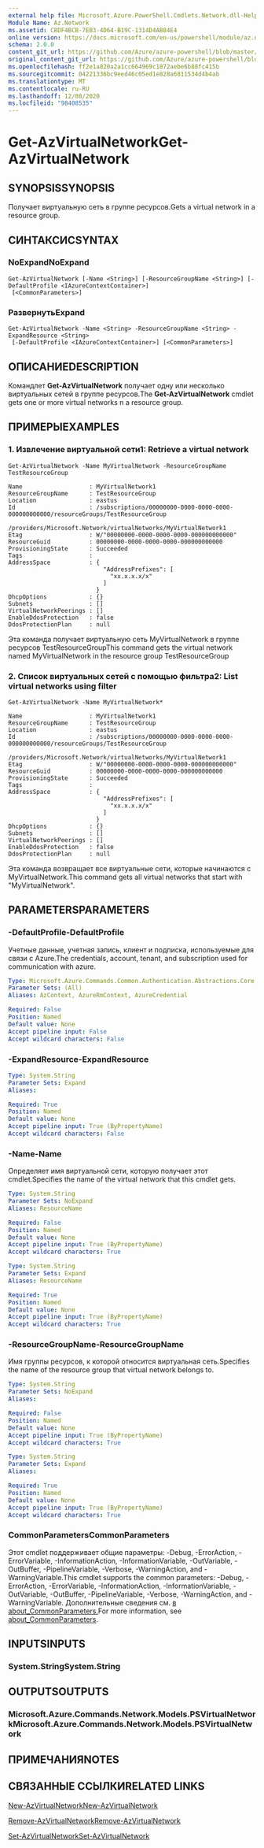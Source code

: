 ```yaml
---
external help file: Microsoft.Azure.PowerShell.Cmdlets.Network.dll-Help.xml
Module Name: Az.Network
ms.assetid: CBDF4BCB-7EB3-4D64-B19C-1314D4AB84E4
online version: https://docs.microsoft.com/en-us/powershell/module/az.network/get-azvirtualnetwork
schema: 2.0.0
content_git_url: https://github.com/Azure/azure-powershell/blob/master/src/Network/Network/help/Get-AzVirtualNetwork.md
original_content_git_url: https://github.com/Azure/azure-powershell/blob/master/src/Network/Network/help/Get-AzVirtualNetwork.md
ms.openlocfilehash: ff2e1a820a2a1cc664969c1872aebe6b88fc415b
ms.sourcegitcommit: 04221336bc9eed46c05ed1e828a6811534d4b4ab
ms.translationtype: MT
ms.contentlocale: ru-RU
ms.lasthandoff: 12/08/2020
ms.locfileid: "98408535"
---
```

# <span data-ttu-id="e537a-101">Get-AzVirtualNetwork</span><span class="sxs-lookup"><span data-stu-id="e537a-101">Get-AzVirtualNetwork</span></span>

## <span data-ttu-id="e537a-102">SYNOPSIS</span><span class="sxs-lookup"><span data-stu-id="e537a-102">SYNOPSIS</span></span>
<span data-ttu-id="e537a-103">Получает виртуальную сеть в группе ресурсов.</span><span class="sxs-lookup"><span data-stu-id="e537a-103">Gets a virtual network in a resource group.</span></span>

## <span data-ttu-id="e537a-104">СИНТАКСИС</span><span class="sxs-lookup"><span data-stu-id="e537a-104">SYNTAX</span></span>

### <span data-ttu-id="e537a-105">NoExpand</span><span class="sxs-lookup"><span data-stu-id="e537a-105">NoExpand</span></span>
```
Get-AzVirtualNetwork [-Name <String>] [-ResourceGroupName <String>] [-DefaultProfile <IAzureContextContainer>]
 [<CommonParameters>]
```

### <span data-ttu-id="e537a-106">Развернуть</span><span class="sxs-lookup"><span data-stu-id="e537a-106">Expand</span></span>
```
Get-AzVirtualNetwork -Name <String> -ResourceGroupName <String> -ExpandResource <String>
 [-DefaultProfile <IAzureContextContainer>] [<CommonParameters>]
```

## <span data-ttu-id="e537a-107">ОПИСАНИЕ</span><span class="sxs-lookup"><span data-stu-id="e537a-107">DESCRIPTION</span></span>
<span data-ttu-id="e537a-108">Командлет **Get-AzVirtualNetwork** получает одну или несколько виртуальных сетей в группе ресурсов.</span><span class="sxs-lookup"><span data-stu-id="e537a-108">The **Get-AzVirtualNetwork** cmdlet gets one or more virtual networks n a resource group.</span></span>

## <span data-ttu-id="e537a-109">ПРИМЕРЫ</span><span class="sxs-lookup"><span data-stu-id="e537a-109">EXAMPLES</span></span>

### <span data-ttu-id="e537a-110">1. Извлечение виртуальной сети</span><span class="sxs-lookup"><span data-stu-id="e537a-110">1: Retrieve a virtual network</span></span>
```
Get-AzVirtualNetwork -Name MyVirtualNetwork -ResourceGroupName TestResourceGroup

Name                   : MyVirtualNetwork1
ResourceGroupName      : TestResourceGroup
Location               : eastus
Id                     : /subscriptions/00000000-0000-0000-0000-000000000000/resourceGroups/TestResourceGroup
                         /providers/Microsoft.Network/virtualNetworks/MyVirtualNetwork1
Etag                   : W/"00000000-0000-0000-0000-000000000000"
ResourceGuid           : 00000000-0000-0000-0000-000000000000
ProvisioningState      : Succeeded
Tags                   :
AddressSpace           : {
                           "AddressPrefixes": [
                             "xx.x.x.x/x"
                           ]
                         }
DhcpOptions            : {}
Subnets                : []
VirtualNetworkPeerings : []
EnableDdosProtection   : false
DdosProtectionPlan     : null
```

<span data-ttu-id="e537a-111">Эта команда получает виртуальную сеть MyVirtualNetwork в группе ресурсов TestResourceGroup</span><span class="sxs-lookup"><span data-stu-id="e537a-111">This command gets the virtual network named MyVirtualNetwork in the resource group TestResourceGroup</span></span>

### <span data-ttu-id="e537a-112">2. Список виртуальных сетей с помощью фильтра</span><span class="sxs-lookup"><span data-stu-id="e537a-112">2: List virtual networks using filter</span></span>
```
Get-AzVirtualNetwork -Name MyVirtualNetwork*

Name                   : MyVirtualNetwork1
ResourceGroupName      : TestResourceGroup
Location               : eastus
Id                     : /subscriptions/00000000-0000-0000-0000-000000000000/resourceGroups/TestResourceGroup
                         /providers/Microsoft.Network/virtualNetworks/MyVirtualNetwork1
Etag                   : W/"00000000-0000-0000-0000-000000000000"
ResourceGuid           : 00000000-0000-0000-0000-000000000000
ProvisioningState      : Succeeded
Tags                   :
AddressSpace           : {
                           "AddressPrefixes": [
                             "xx.x.x.x/x"
                           ]
                         }
DhcpOptions            : {}
Subnets                : []
VirtualNetworkPeerings : []
EnableDdosProtection   : false
DdosProtectionPlan     : null
```

<span data-ttu-id="e537a-113">Эта команда возвращает все виртуальные сети, которые начинаются с MyVirtualNetwork.</span><span class="sxs-lookup"><span data-stu-id="e537a-113">This command gets all virtual networks that start with "MyVirtualNetwork".</span></span>

## <span data-ttu-id="e537a-114">PARAMETERS</span><span class="sxs-lookup"><span data-stu-id="e537a-114">PARAMETERS</span></span>

### <span data-ttu-id="e537a-115">-DefaultProfile</span><span class="sxs-lookup"><span data-stu-id="e537a-115">-DefaultProfile</span></span>
<span data-ttu-id="e537a-116">Учетные данные, учетная запись, клиент и подписка, используемые для связи с Azure.</span><span class="sxs-lookup"><span data-stu-id="e537a-116">The credentials, account, tenant, and subscription used for communication with azure.</span></span>

```yaml
Type: Microsoft.Azure.Commands.Common.Authentication.Abstractions.Core.IAzureContextContainer
Parameter Sets: (All)
Aliases: AzContext, AzureRmContext, AzureCredential

Required: False
Position: Named
Default value: None
Accept pipeline input: False
Accept wildcard characters: False
```

### <span data-ttu-id="e537a-117">-ExpandResource</span><span class="sxs-lookup"><span data-stu-id="e537a-117">-ExpandResource</span></span>
```yaml
Type: System.String
Parameter Sets: Expand
Aliases:

Required: True
Position: Named
Default value: None
Accept pipeline input: True (ByPropertyName)
Accept wildcard characters: False
```

### <span data-ttu-id="e537a-118">-Name</span><span class="sxs-lookup"><span data-stu-id="e537a-118">-Name</span></span>
<span data-ttu-id="e537a-119">Определяет имя виртуальной сети, которую получает этот cmdlet.</span><span class="sxs-lookup"><span data-stu-id="e537a-119">Specifies the name of the virtual network that this cmdlet gets.</span></span>

```yaml
Type: System.String
Parameter Sets: NoExpand
Aliases: ResourceName

Required: False
Position: Named
Default value: None
Accept pipeline input: True (ByPropertyName)
Accept wildcard characters: True
```

```yaml
Type: System.String
Parameter Sets: Expand
Aliases: ResourceName

Required: True
Position: Named
Default value: None
Accept pipeline input: True (ByPropertyName)
Accept wildcard characters: True
```

### <span data-ttu-id="e537a-120">-ResourceGroupName</span><span class="sxs-lookup"><span data-stu-id="e537a-120">-ResourceGroupName</span></span>
<span data-ttu-id="e537a-121">Имя группы ресурсов, к которой относится виртуальная сеть.</span><span class="sxs-lookup"><span data-stu-id="e537a-121">Specifies the name of the resource group that virtual network belongs to.</span></span>

```yaml
Type: System.String
Parameter Sets: NoExpand
Aliases:

Required: False
Position: Named
Default value: None
Accept pipeline input: True (ByPropertyName)
Accept wildcard characters: True
```

```yaml
Type: System.String
Parameter Sets: Expand
Aliases:

Required: True
Position: Named
Default value: None
Accept pipeline input: True (ByPropertyName)
Accept wildcard characters: True
```

### <span data-ttu-id="e537a-122">CommonParameters</span><span class="sxs-lookup"><span data-stu-id="e537a-122">CommonParameters</span></span>
<span data-ttu-id="e537a-123">Этот cmdlet поддерживает общие параметры: -Debug, -ErrorAction, -ErrorVariable, -InformationAction, -InformationVariable, -OutVariable, -OutBuffer, -PipelineVariable, -Verbose, -WarningAction, and -WarningVariable.</span><span class="sxs-lookup"><span data-stu-id="e537a-123">This cmdlet supports the common parameters: -Debug, -ErrorAction, -ErrorVariable, -InformationAction, -InformationVariable, -OutVariable, -OutBuffer, -PipelineVariable, -Verbose, -WarningAction, and -WarningVariable.</span></span> <span data-ttu-id="e537a-124">Дополнительные сведения см. [в about_CommonParameters.](http://go.microsoft.com/fwlink/?LinkID=113216)</span><span class="sxs-lookup"><span data-stu-id="e537a-124">For more information, see [about_CommonParameters](http://go.microsoft.com/fwlink/?LinkID=113216).</span></span>

## <span data-ttu-id="e537a-125">INPUTS</span><span class="sxs-lookup"><span data-stu-id="e537a-125">INPUTS</span></span>

### <span data-ttu-id="e537a-126">System.String</span><span class="sxs-lookup"><span data-stu-id="e537a-126">System.String</span></span>

## <span data-ttu-id="e537a-127">OUTPUTS</span><span class="sxs-lookup"><span data-stu-id="e537a-127">OUTPUTS</span></span>

### <span data-ttu-id="e537a-128">Microsoft.Azure.Commands.Network.Models.PSVirtualNetwork</span><span class="sxs-lookup"><span data-stu-id="e537a-128">Microsoft.Azure.Commands.Network.Models.PSVirtualNetwork</span></span>

## <span data-ttu-id="e537a-129">ПРИМЕЧАНИЯ</span><span class="sxs-lookup"><span data-stu-id="e537a-129">NOTES</span></span>

## <span data-ttu-id="e537a-130">СВЯЗАННЫЕ ССЫЛКИ</span><span class="sxs-lookup"><span data-stu-id="e537a-130">RELATED LINKS</span></span>

[<span data-ttu-id="e537a-131">New-AzVirtualNetwork</span><span class="sxs-lookup"><span data-stu-id="e537a-131">New-AzVirtualNetwork</span></span>](./New-AzVirtualNetwork.md)

[<span data-ttu-id="e537a-132">Remove-AzVirtualNetwork</span><span class="sxs-lookup"><span data-stu-id="e537a-132">Remove-AzVirtualNetwork</span></span>](./Remove-AzVirtualNetwork.md)

[<span data-ttu-id="e537a-133">Set-AzVirtualNetwork</span><span class="sxs-lookup"><span data-stu-id="e537a-133">Set-AzVirtualNetwork</span></span>](./Set-AzVirtualNetwork.md)


